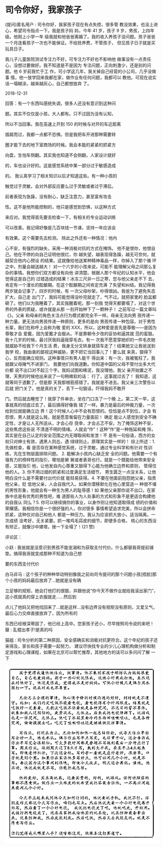 # 司令你好，我家孩子

(提问)匿名用户 : 司令你好，我家孩子现在有点失控，很多管 教没效果，也没上进心，希望司令指点一下。我是孩子妈 妈，今年 41 岁，孩子 9 岁，男孩，上四年级。他刚上小学一年 级我就和他爸爸离婚了。我的收入养孩子没问题。孩子爸爸 一个月连看孩子一次也不能保证。不给抚养费，不管孩子， 但见孩子日子就是买玩具日子。

我儿子儿童医院测试专注力不好，可专注力不好也不影响他 做事没有一点责任心，没想过要做好。我不知道是不是因为 专注问题，正向刺激少，还是别的问题。他 6 岁前我忙于工 作，可小学这几年，我关掉自己经营的小公司，几乎没做事 情，他一放学回来我都在家，做作业有任何问题，我都可以 教他。可现在说实话一塌糊涂，越来越灰心，自己都想放弃 了。

2018-12-31

回答：有一个东西叫感统失调，很多人还没有意识到这种问

题。其实不仅仅是小孩，大人都有。只不过因为没有认知，

所以不当回事。我在高速上开到 150 的时候与对开的车近距离

插肩而过，我都一点都不恐惧。但是我把车开进那种需要转

圈才能下去的地下室商场的时候。我会本能的紧紧的抓紧方

向盘，生怕车侧翻。其实我也知道不会侧翻，人家设计就好

的，车也设计好的。这是感觉系统中某一部分过于敏感造成

的。 我认真学习了相关知识以后才知道这些。有一种小孩的

触觉过于灵敏，会对外部反应要么过于灵敏或者过于滞后。

前者表现为急躁，没有耐心，缺乏注意力，甚至富有攻击

性。这不是他所能控制的，他只是感觉到恐惧，以这种方式

来应对。我觉得首先要去检查一下，有相关的专业运动训练

可以改善。我记得好像是几百块钱一节课，坚持一年应该会

有效果。这个需要先去检测。 除此之外还有一种情况：他内

心不安，有强烈的缺失，采用一种消极对抗的方式在掩饰。 他不是恨你，他恨自己。他在不停的向自己证明他很烂，你 越失望，越表现得急躁，越无可奈何，就越契合他内心预设 的结果。这就像给他送某种精神毒品一样，你掉入了那个循 环之中，剂量会越送越大！ 对一个六岁的小孩来说，可能不 能理解父母之间那么复杂的事情。我想你们双方都没有向他 讲清楚。根据人那个年纪的认知水平，他会觉得这是自己的 过错造成的结果！冰冻三尺非一日之寒，您与他父亲走不下 去，肯定有一个漫长的酝酿期。在这个酝酿期之间肯定充满 了失望和纠结。我记得我两岁就会记事了，四岁的时候，有 一次父母吵架，吵得很凶。我爸为了避免失态扩大，自己走 出门了，我妈可能觉得没吵完就走了，气不过。就把家里的 脸盆都砸了。他们以为我睡着了，其实我醒着呢。那一刻我 觉得天都要塌了，对这个世界的外表的质疑，或许就是从那 一刻开始种下了一颗种子！ 之前写过一篇文章叫《》。父亲 和母亲的角色关注点行为模式都完全不一样。母亲无法向男 孩传递一种力量。更无法向男孩传递一种原则，更多的是向 男孩传递一种包容。对于男性长辈，我们在称呼上会称为敬 爱的 XXX，所以，这种爱是首先是尊敬——是因为尊敬才会 爱戴，因为爱戴才会服从。不是靠朝令夕改的妥协和逼其就 范的蛮狠。我十几岁的时候，最讨厌我妈逼我穿毛衣。有一 次我不愿意穿她织的一件毛衣她就威胁不给我下个月生活 费，我身无分文转身就搭车走了！结果她又让我爸送到我学 校，我由衷的鄙视这种威胁，更不把它当回事儿了！要么就 来真，狠得下心，反而能确立规则。这种事情只有男人能干 得出来：有一次，我被冤枉了。我就跟父母赌气不进家门， 我要他们向我道歉。你知道中国的父母不管付出多大代价都 说不出口对不起三个字。我妈试图和稀泥，我没理他。我父 亲开始置之不理，天黑的时候他出来说了一句稍微软的话： 行了，这事就过去了！ 我知道，这就等同于道歉了。但是那 天我那根筋搭错了。我就是不进去。我父亲三次警告以后就 把门关了。他是真的关了，丢下一句狠话，吓得我妈不敢开

门。然后就去睡觉了！我穿了件单衣，坐在门口冻了一个晚 上。第二天一早，这事就真的彻底过去了，最后搞得好像我 错了一样。暴力是最后的仲裁力量，一次给到位就能确立边 界！这个时候人心中不会有怨恨的。恰恰是点不到位，才会 有怨恨，男人就是这么贱，就是愿意匍匐在力量面前！ 确定 能让人感觉到安全不确定性，才是让人无所适从，才会心存 侥幸，才会忐忑不安。为了掩饰这种不安，这些焦虑这些说 不清道不明的情绪。人就会“作”！这种“作”是一种拖延和掩 饰，其实是在自己认定的安全范围之内无理取闹和发泄！不 是有一句俗语，西方的女权只对绅士有效，遇黑人则怂，遇 绿绿则止。原理其实是一样的！ 综上所述：1\. 先做检查，看 是否存在某种感觉系统，过于灵敏，通过专业科学和有针对 性训练，先在生物层面排除问题。 2\. 能解决小孩内心缺乏安 全的问题。他需要一个有强有力的榜样性的指引，哪怕是舅 舅或者表哥也行。就是一个既能给他带来安全感，又能指引 他，让他发自内心尊重又狠得下心能为他确立边界和原则， 管得住他的人。3\. 你不用过细的抓紧和过度满足生活细节， 男生匮乏一点没关系，让他明白没什么是不需要付出代价就 能轻易获得。4\. 不要在他面前抱怨她父亲，指责他父亲，贬 低他父亲，人会自我代入。如果你潜移默化在他心里营造一 种很不堪的男性形象，他就会有一种生为男人的耻辱感！如 果他父亲那你说不出口，在家族中总是有优秀的男性吧，难 道那些人为人处事的方式和形象不是更适合构建他的自我认 同么？5\. 你可以继续搞你的事业，以身作则让他知道取得成 绩的价值和荣耀感。我相信你是一个很好强的人，你对很多 事情希望追求完美，所以会拼命抓紧，这种仅对自己和他人 都是一种压力。我认为应该抓大放小，适当隔离。一次成绩 没考好，无关紧要。抓一堆鸡毛蒜皮的细节，即便多合格， 核心的东西没有矫正，就像沙中建塔，挫一下全塌了！(21 赞)

评论区：

小跃 : 我爸就是没意识到男孩不能宠溺和为获取支付代价。什么都替我哥提前铺垫。搞得我哥就变成那种不知道为自己想

要的东西支付代价

白马非马 : 这个孩子的种种举动特别像我之前向司令提问的那个问题小孩[捂脸]那个小孩的妈妈最后放弃了…她就是没有确

立足够的规矩，她会打他打的很狠，并跟他说“你今天不做作业就给我滚出家门”，这小孩就真的穿上衣服就走……然后到

点儿了他妈又把他找回来了…就是这样…没有边界没有规矩没有原则，又爱又气，最后心力交瘁直接放弃了，因为所有的

东西已经根深蒂固了，他已经上高中。您家孩子还小，尽早按照司令说的来吧！ 罄 : 乱棍出孝子!是真的吗

猫姐 : 司令分析的第二种原因，安全感确实和消极对抗更符合。这个年纪的孩子还来得及，家长和孩子需要一起努力， 建议尽快找专业的少儿心理机构做分析和制定游戏和心理课程，如果在北京可以帮忙推荐，其他地方的话可以多问问了解 一下

![image](img/Image_288.png)